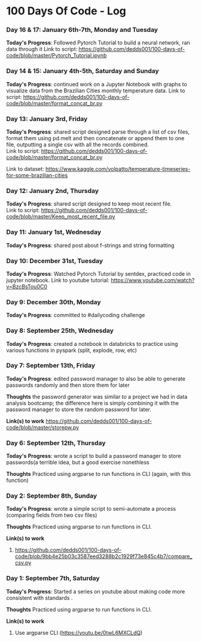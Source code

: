 # 100 Days Of Code - Log

### Day 16 & 17: January 6th-7th, Monday and Tuesday
**Today's Progress**: Followed Pytorch Tutorial to build a neural network, ran data through it
Link to script: https://github.com/dedds001/100-days-of-code/blob/master/Pytorch_Tutorial.ipynb




### Day 14 & 15: January 4th-5th, Saturday and Sunday
**Today's Progress**: continued work on a Jupyter Notebook with graphs to visualize data from the Brazilian Cities monthly temperature data.
Link to script: https://github.com/dedds001/100-days-of-code/blob/master/format_concat_br.py


### Day 13: January 3rd, Friday
**Today's Progress**: shared script designed parse through a list of csv files, format them using pd.melt and then concatenate or append them to one file, outputting a single csv with all the records combined.  
Link to script: https://github.com/dedds001/100-days-of-code/blob/master/format_concat_br.py

Link to dataset:  https://www.kaggle.com/volpatto/temperature-timeseries-for-some-brazilian-cities

### Day 12: January 2nd, Thursday
**Today's Progress**: shared script designed to keep most recent file.  
Link to script:  https://github.com/dedds001/100-days-of-code/blob/master/Keep_most_recent_file.py


### Day 11: January 1st, Wednesday

**Today's Progress**: shared post about f-strings and string formatting

### Day 10: December 31st, Tuesday

**Today's Progress**: Watched Pytorch Tutorial by sentdex, practiced code in jupyter notebook.
Link to youtube tutorial: https://www.youtube.com/watch?v=BzcBsTou0C0

### Day 9: December 30th, Monday

**Today's Progress**: committed to #dailycoding challenge

### Day 8: September 25th, Wednesday

**Today's Progress**: created a notebook in databricks to practice using various functions in pyspark (split, explode, row, etc)



### Day 7: September 13th, Friday

**Today's Progress**: edited password manager to also be able to generate passwords randomly and then store them for later  

**Thoughts** the password generator was similar to a project we had in data analysis bootcamp; the difference here is simply combining it with the password manager to store the random password for later.  

**Link(s) to work**
https://github.com/dedds001/100-days-of-code/blob/master/storepw.py

### Day 6: September 12th, Thursday

**Today's Progress**: wrote a script to build a password manager to store passwords(a terrible idea, but a good exercise nonethless

**Thoughts** Practiced using argparse to run functions in CLI (again, with this function)


### Day 2: September 8th, Sunday

**Today's Progress**: wrote a simple script to semi-automate a process (comparing fields from two csv files)

**Thoughts** Practiced using argparse to run functions in CLI.

**Link(s) to work**
1. https://github.com/dedds001/100-days-of-code/blob/9bb4e25b03c3587eed3288b2c1929f73e845c4b7/compare_csv.py


### Day 1: September 7th, Saturday

**Today's Progress**: Started a series on youtube about making code more consistent with standards .

**Thoughts** Practiced using argparse to run functions in CLI.

**Link(s) to work**
1. Use argparse CLI (https://youtu.be/0twL6MXCLdQ)
